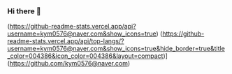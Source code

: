 ### Hi there 👋

<!--
**KIMYM-96/KIMYM-96** is a ✨ _special_ ✨ repository because its `README.md` (this file) appears on your GitHub profile.

Here are some ideas to get you started:

- 🔭 I’m currently working on ...
- 🌱 I’m currently learning ...
- 👯 I’m looking to collaborate on ...
- 🤔 I’m looking for help with ...
- 💬 Ask me about ...
- 📫 How to reach me: ...
- 😄 Pronouns: ...
- ⚡ Fun fact: ...
-->

(https://github-readme-stats.vercel.app/api?username=kym0576@naver.com&show_icons=true)
(https://github-readme-stats.vercel.app/api/top-langs/?username=kym0576@naver.com&show_icons=true&hide_border=true&title_color=004386&icon_color=004386&layout=compact)](https://github.com/kym0576@naver.com)
